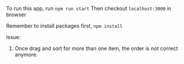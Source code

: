 To run this app, run
`npm run start`
Then checkout `localhost:3000` in browser

Remember to install packages first,
`npm install`

Issue:
1. Once drag and sort for more than one item, the order is not correct anymore.
